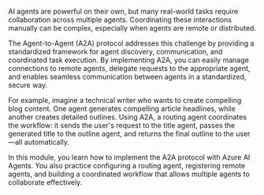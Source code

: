 AI agents are powerful on their own, but many real-world tasks require collaboration across multiple agents. Coordinating these interactions manually can be complex, especially when agents are remote or distributed.

The Agent-to-Agent (A2A) protocol addresses this challenge by providing a standardized framework for agent discovery, communication, and coordinated task execution. By implementing A2A, you can easily manage connections to remote agents, delegate requests to the appropriate agent, and enables seamless communication between agents in a standardized, secure way.

For example, imagine a technical writer who wants to create compelling blog content. One agent generates compelling article headlines, while another creates detailed outlines. Using A2A, a routing agent coordinates the workflow: it sends the user's request to the title agent, passes the generated title to the outline agent, and returns the final outline to the user—all automatically.

In this module, you learn how to implement the A2A protocol with Azure AI Agents. You also practice configuring a routing agent, registering remote agents, and building a coordinated workflow that allows multiple agents to collaborate effectively.